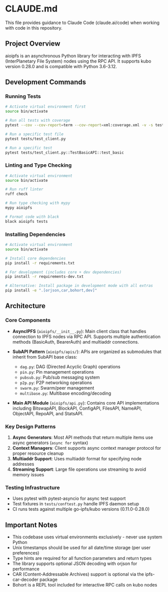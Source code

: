 # CLAUDE.md

This file provides guidance to Claude Code (claude.ai/code) when working with code in this repository.

## Project Overview
aioipfs is an asynchronous Python library for interacting with IPFS (InterPlanetary File System) nodes using the RPC API. It supports kubo version 0.28.0 and is compatible with Python 3.6-3.12.

## Development Commands

### Running Tests
```bash
# Activate virtual environment first
source bin/activate

# Run all tests with coverage
pytest --cov --cov-report=term --cov-report=xml:coverage.xml -v -s tests

# Run a specific test file
pytest tests/test_client.py

# Run a specific test
pytest tests/test_client.py::TestBasicAPI::test_basic
```

### Linting and Type Checking
```bash
# Activate virtual environment
source bin/activate

# Run ruff linter
ruff check

# Run type checking with mypy
mypy aioipfs

# Format code with black
black aioipfs tests
```

### Installing Dependencies
```bash
# Activate virtual environment
source bin/activate

# Install core dependencies
pip install -r requirements.txt

# For development (includes core + dev dependencies)
pip install -r requirements-dev.txt

# Alternative: Install package in development mode with all extras
pip install -e ".[orjson,car,bohort,dev]"
```

## Architecture

### Core Components

- **AsyncIPFS** (`aioipfs/__init__.py`): Main client class that handles connection to IPFS nodes via RPC API. Supports multiple authentication methods (BasicAuth, BearerAuth) and multiaddr connections.

- **SubAPI Pattern** (`aioipfs/apis/`): APIs are organized as submodules that inherit from SubAPI base class:
  - `dag.py`: DAG (Directed Acyclic Graph) operations
  - `pin.py`: Pin management operations
  - `pubsub.py`: Pub/sub messaging system
  - `p2p.py`: P2P networking operations
  - `swarm.py`: Swarm/peer management
  - `multibase.py`: Multibase encoding/decoding

- **Main API Module** (`aioipfs/api.py`): Contains core API implementations including BitswapAPI, BlockAPI, ConfigAPI, FilesAPI, NameAPI, ObjectAPI, RepoAPI, and StatsAPI.

### Key Design Patterns

1. **Async Generators**: Most API methods that return multiple items use async generators (`async for` syntax)
2. **Context Managers**: Client supports async context manager protocol for proper resource cleanup
3. **Multiaddr Support**: Uses multiaddr format for specifying node addresses
4. **Streaming Support**: Large file operations use streaming to avoid memory issues

### Testing Infrastructure
- Uses pytest with pytest-asyncio for async test support
- Test fixtures in `tests/conftest.py` handle IPFS daemon setup
- CI runs tests against multiple go-ipfs/kubo versions (0.11.0-0.28.0)

## Important Notes

- This codebase uses virtual environments exclusively - never use system Python
- Unix timestamps should be used for all date/time storage (per user preferences)
- Type hints are required for all function parameters and return types
- The library supports optional JSON decoding with orjson for performance
- CAR (Content-Addressable Archives) support is optional via the ipfs-car-decoder package
- Bohort is a REPL tool included for interactive RPC calls on kubo nodes